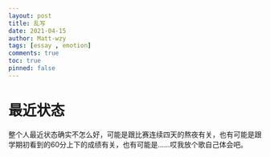 ```yaml
---
layout: post
title: 乱写
date: 2021-04-15
author: Matt-wzy
tags: [essay , emotion]
comments: true
toc: true
pinned: false
---
```


# 最近状态

整个人最近状态确实不怎么好，可能是跟比赛连续四天的熬夜有关，也有可能是跟学期初看到的60分上下的成绩有关，也有可能是……哎我放个歌自己体会吧。

<div class="aplayer" data-id="30284674" data-server="netease" data-type="song" data-mode="random"></div>

